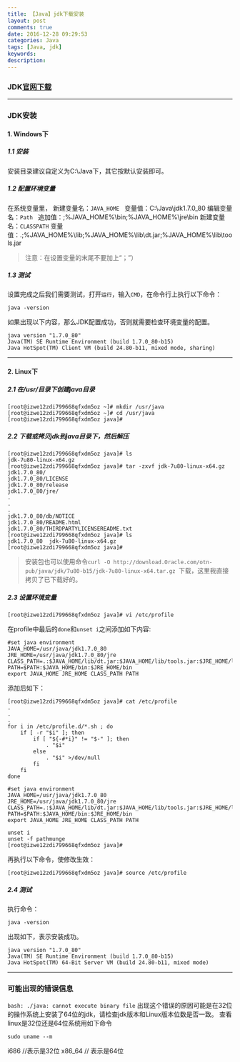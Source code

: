 ```yaml
---
title: 【Java】jdk下载安装
layout: post
comments: true
date: 2016-12-28 09:29:53
categories: Java
tags: [Java, jdk]
keywords:
description:
---
```

### JDK[官网下载](http://www.oracle.com/technetwork/java/javase/downloads/jdk8-downloads-2133151.html)
<!-- more -->

---

### JDK安装

#### 1. Windows下
##### 1.1 安装
安装目录建议自定义为C:\Java下，其它按默认安装即可。
##### 1.2 配置环境变量
在系统变量里，
新建变量名：`JAVA_HOME`   	变量值：C:\Java\jdk1.7.0_80
编辑变量名：`Path`  		追加值：;%JAVA_HOME%\bin;%JAVA_HOME%\jre\bin
新建变量名：`CLASSPATH` 	变量值：.;%JAVA_HOME%\lib;%JAVA_HOME%\lib\dt.jar;%JAVA_HOME%\lib\tools.jar
>注意：在设置变量的末尾不要加上“；”）

##### 1.3 测试
设置完成之后我们需要测试，打开`运行`，输入`CMD`，在命令行上执行以下命令：
```
java -version
```
如果出现以下内容，那么JDK配置成功，否则就需要检查环境变量的配置。

	java version "1.7.0_80"
	Java(TM) SE Runtime Environment (build 1.7.0_80-b15)
	Java HotSpot(TM) Client VM (build 24.80-b11, mixed mode, sharing)

---

#### 2. Linux下
##### 2.1 在/usr/目录下创建java目录
```
[root@izwe12zdi799668qfxdm5oz ~]# mkdir /usr/java
[root@izwe12zdi799668qfxdm5oz ~]# cd /usr/java
[root@izwe12zdi799668qfxdm5oz java]# 
```
##### 2.2 下载或拷贝jdk到java目录下，然后解压
```
[root@izwe12zdi799668qfxdm5oz java]# ls
jdk-7u80-linux-x64.gz
[root@izwe12zdi799668qfxdm5oz java]# tar -zxvf jdk-7u80-linux-x64.gz 
jdk1.7.0_80/
jdk1.7.0_80/LICENSE
jdk1.7.0_80/release
jdk1.7.0_80/jre/
.
.
.
jdk1.7.0_80/db/NOTICE
jdk1.7.0_80/README.html
jdk1.7.0_80/THIRDPARTYLICENSEREADME.txt
[root@izwe12zdi799668qfxdm5oz java]# ls
jdk1.7.0_80  jdk-7u80-linux-x64.gz
[root@izwe12zdi799668qfxdm5oz java]# 
```
> 安装包也可以使用命令`curl -O http://download.Oracle.com/otn-pub/java/jdk/7u80-b15/jdk-7u80-linux-x64.tar.gz `下载，这里我直接拷贝了已下载好的。

##### 2.3 设置环境变量
```
[root@izwe12zdi799668qfxdm5oz java]# vi /etc/profile
```
在profile中最后的`done`和`unset i`之间添加如下内容:

	#set java environment
	JAVA_HOME=/usr/java/jdk1.7.0_80
	JRE_HOME=/usr/java/jdk1.7.0_80/jre
	CLASS_PATH=.:$JAVA_HOME/lib/dt.jar:$JAVA_HOME/lib/tools.jar:$JRE_HOME/lib
	PATH=$PATH:$JAVA_HOME/bin:$JRE_HOME/bin
	export JAVA_HOME JRE_HOME CLASS_PATH PATH
添加后如下：

	[root@izwe12zdi799668qfxdm5oz java]# cat /etc/profile 
	.
	.
	.
	for i in /etc/profile.d/*.sh ; do
	    if [ -r "$i" ]; then
	        if [ "${-#*i}" != "$-" ]; then 
	            . "$i"
	        else
	            . "$i" >/dev/null
	        fi
	    fi
	done

	#set java environment
	JAVA_HOME=/usr/java/jdk1.7.0_80
	JRE_HOME=/usr/java/jdk1.7.0_80/jre
	CLASS_PATH=.:$JAVA_HOME/lib/dt.jar:$JAVA_HOME/lib/tools.jar:$JRE_HOME/lib
	PATH=$PATH:$JAVA_HOME/bin:$JRE_HOME/bin
	export JAVA_HOME JRE_HOME CLASS_PATH PATH

	unset i
	unset -f pathmunge
	[root@izwe12zdi799668qfxdm5oz java]# 
再执行以下命令，使修改生效：
```
[root@izwe12zdi799668qfxdm5oz java]# source /etc/profile
```

##### 2.4 测试
执行命令：
```
java -version
```
出现如下，表示安装成功。

	java version "1.7.0_80"
	Java(TM) SE Runtime Environment (build 1.7.0_80-b15)
	Java HotSpot(TM) 64-Bit Server VM (build 24.80-b11, mixed mode)

---

### 可能出现的错误信息
`bash: ./java: cannot execute binary file`
出现这个错误的原因可能是在32位的操作系统上安装了64位的jdk，请检查jdk版本和Linux版本位数是否一致。
查看linux是32位还是64位系统用如下命令
```
sudo uname --m
```
i686   //表示是32位
x86_64 // 表示是64位
